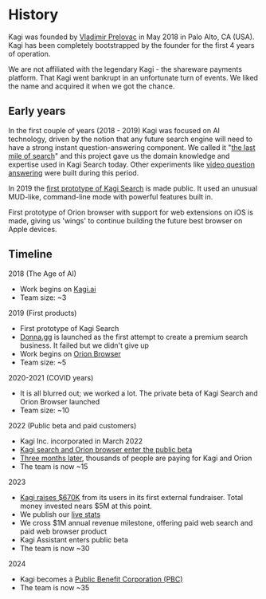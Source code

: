 # History

Kagi was founded by [Vladimir Prelovac](https://vladimir.prelovac.com) in May 2018 in Palo Alto, CA (USA). Kagi has been completely bootstrapped by the founder for the first 4 years of operation.

We are not affiliated with the legendary Kagi - the shareware payments platform. That Kagi went bankrupt in an unfortunate turn of events. We liked the name and acquired it when we got the chance.
  
## Early years

In the first couple of years (2018 - 2019) Kagi was focused on AI technology, driven by the notion that any future search engine will need to have a strong instant question-answering component. We called it "[the last mile of search](https://kagi.ai/last-mile-for-web-search.html)" and this project gave us
the domain knowledge and expertise used in Kagi Search today. Other experiments like [video question answering](https://vimeo.com/754908681) were built during this period.

In 2019 the [first prototype of Kagi Search](https://vimeo.com/754899234) is made public. It used an unusual MUD-like, command-line mode with powerful features built in.  

First prototype of Orion browser with support for web extensions on iOS is made, giving us 'wings' to continue building the future best browser on Apple devices.

## Timeline

2018 (The Age of AI)

- Work begins on [Kagi.ai](https://kagi.ai)
- Team size: ~3

2019 (First products)

- First prototype of Kagi Search
- [Donna.gg](https://donna.gg) is launched as the first attempt to create a premium search business. It failed but we didn't give up
- Work begins on [Orion Browser](https://browser.kagi.com)
- Team size: ~5
  
2020-2021 (COVID years)  

- It is all blurred out; we worked a lot. The private beta of Kagi Search and Orion Browser launched
- Team size: ~10

2022 (Public beta and paid customers)

- Kagi Inc. incorporated in March 2022
- [Kagi search and Orion browser enter the public beta](https://blog.kagi.com/kagi-orion-public-beta)
- [Three months later](https://blog.kagi.com/status-update-first-three-months), thousands of people are paying for Kagi and Orion
- The team is now ~15

2023

- [Kagi raises $670K](https://blog.kagi.com/safe-round) from its users in its first external fundraiser. Total money invested nears $5M at this point.
- We publish our [live stats](https://kagi.com/stats)
- We cross $1M annual revenue milestone, offering paid web search and paid web browser product
- Kagi Assistant enters public beta 
- The team is now ~30

2024

- Kagi becomes a [Public Benefit Corporation (PBC)](https://blog.kagi.com/what-is-next-for-kagi#4)
- The team is now ~35
